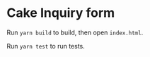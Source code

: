 # Cake Inquiry form

Run `yarn build` to build, then open `index.html`.

Run `yarn test` to run tests.

